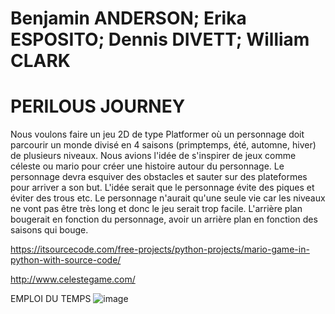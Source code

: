 # Benjamin ANDERSON; Erika ESPOSITO; Dennis DIVETT; William CLARK

# PERILOUS JOURNEY
Nous voulons faire un jeu 2D de type Platformer où un personnage doit parcourir un monde divisé en 4 saisons (primptemps, été, automne, hiver) de plusieurs niveaux. Nous avions l'idée de s'inspirer de jeux comme céleste ou mario pour créer une histoire autour du personnage. Le personnage devra esquiver des obstacles et sauter sur des plateformes pour arriver a son but. L'idée serait que le personnage évite des piques et éviter des trous etc. Le personnage n'aurait qu'une seule vie car les niveaux ne vont pas être très long et donc le jeu serait trop facile. L'arrière plan bougerait en fonction du personnage, avoir un arrière plan en fonction des saisons qui bouge. 

https://itsourcecode.com/free-projects/python-projects/mario-game-in-python-with-source-code/

http://www.celestegame.com/


EMPLOI DU TEMPS
![image](https://user-images.githubusercontent.com/90185014/148120003-aec3dc45-d131-4aea-bc9f-ad4d1cdfcec5.png)




